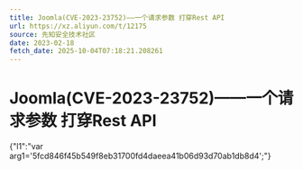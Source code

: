 ```yaml
---
title: Joomla(CVE-2023-23752)——一个请求参数 打穿Rest API
url: https://xz.aliyun.com/t/12175
source: 先知安全技术社区
date: 2023-02-18
fetch_date: 2025-10-04T07:18:21.208261
---
```


# Joomla(CVE-2023-23752)——一个请求参数 打穿Rest API

{"l1":"var arg1='5fcd846f45b549f8eb31700fd4daeea41b06d93d70ab1db8d4';"}
